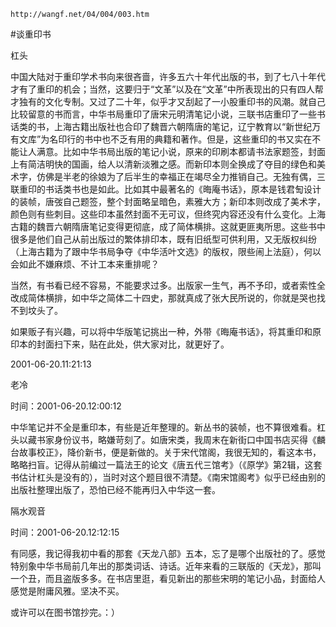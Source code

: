 `http://wangf.net/04/004/003.htm`

#谈重印书

杠头

中国大陆对于重印学术书向来很吝啬，许多五六十年代出版的书，到了七八十年代才有了重印的机会；当然，这要归于“文革”以及在“文革”中所表现出的只有四人帮才独有的文化专制。又过了二十年，似乎才又刮起了一小股重印书的风潮。就自己比较留意的书而言，中华书局重印了唐宋元明清笔记小说，三联书店重印了一些书话类的书，上海古籍出版社也合印了魏晋六朝隋唐的笔记，辽宁教育以“新世纪万有文库”为名印行的书中也不乏有用的典籍和著作。但是，这些重印的书又实在不能让人满意。比如中华书局出版的笔记小说，原来的印刷本都请书法家题签，封面上有简洁明快的国画，给人以清新淡雅之感。而新印本则全换成了夺目的绿色和美术字，仿佛是半老的徐娘为了后半生的幸福正在竭尽全力推销自己。无独有偶，三联重印的书话类书也是如此。比如其中最著名的《晦庵书话》，原本是钱君匋设计的装帧，唐弢自己题签，整个封面略呈暗色，素雅大方；新印本则改成了美术字，颜色则有些刺目。这些印本虽然封面不无可议，但终究内容还没有什么变化。上海古籍的魏晋六朝隋唐笔记变得更彻底，成了简体横排。这就更匪夷所思。这些书中很多是他们自己从前出版过的繁体排印本，既有旧纸型可供利用，又无版权纠纷（上海古籍为了跟中华书局争夺《中华活叶文选》的版权，限些闹上法庭），何以会如此不嫌麻烦、不计工本来重排呢？

当然，有书看已经不容易，不能要求过多。出版家一生气，再不予印，或者索性全改成简体横排，如中华之简体二十四史，那就真成了张大民所说的，你就是哭也找不到坟头了。

如果贩子有兴趣，可以将中华版笔记挑出一种，外带《晦庵书话》，将其重印和原印本的封面扫下来，贴在此处，供大家对比，就更好了。

2001-06-20.11:21:13 

老冷

时间：2001-06-20.12:00:12 

中华笔记并不全是重印本，有些是近年整理的。新丛书的装帧，也不算很难看。杠头以藏书家身份议书，略嫌苛刻了。如唐宋类，我周末在新街口中国书店买得《麟台故事校正》，降价新书，便是新做的。关于宋代馆阁，我很无知的，看这本书，略略扫盲。记得从前编过一篇法王的论文《唐五代三馆考》（《原学》第2辑，这套书估计杠头是没有的），当时对这个题目很不清楚。《南宋馆阁考》似乎已经由别的出版社整理出版了，恐怕已经不能再归入中华这一套。

隔水观音

时间：2001-06-20.12:12:15 

有同感，我记得我初中看的那套《天龙八部》五本，忘了是哪个出版社的了。感觉特别象中华书局前几年出的那类词话、诗话。近年来看的三联版的《天龙》，那叫一个丑，而且盗版多多。在书店里逛，看见新出的那些宋明的笔记小品，封面给人感觉是附庸风雅。坚决不买。 

或许可以在图书馆抄完。：）